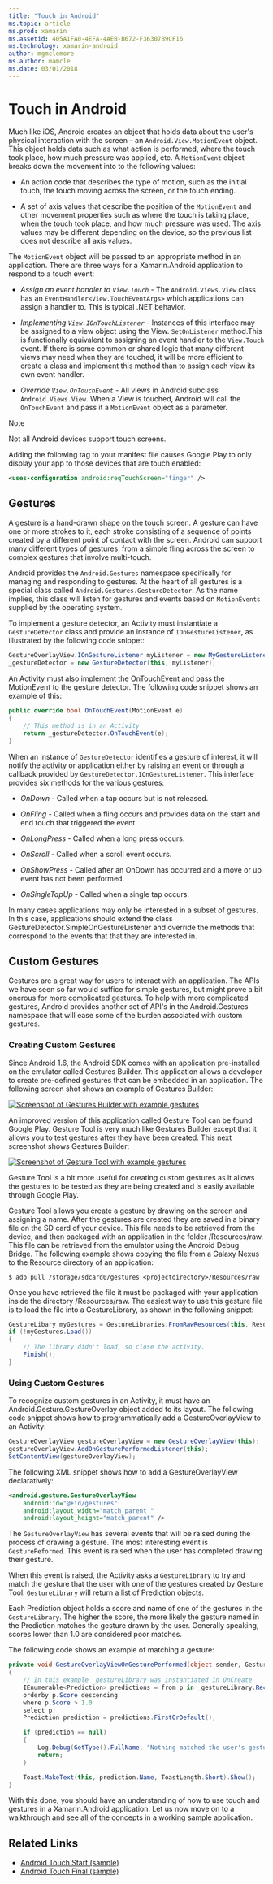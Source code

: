 ```yaml
---
title: "Touch in Android"
ms.topic: article
ms.prod: xamarin
ms.assetid: 405A1FA0-4EFA-4AEB-B672-F36307B9CF16
ms.technology: xamarin-android
author: mgmclemore
ms.author: mamcle
ms.date: 03/01/2018
---
```


# Touch in Android

Much like iOS, Android creates an object that holds data about the
user's physical interaction with the screen &ndash; an
`Android.View.MotionEvent` object. This object holds data such as what
action is performed, where the touch took place, how much pressure was
applied, etc. A `MotionEvent` object breaks down the movement into to
the following values:

-  An action code that describes the type of motion, such as the
   initial touch, the touch moving across the screen, or the touch
   ending.

-  A set of axis values that describe the position of the `MotionEvent`
   and other movement properties such as where the touch is taking
   place, when the touch took place, and how much pressure was used.
   The axis values may be different depending on the device, so the
   previous list does not describe all axis values.


The `MotionEvent` object will be passed to an appropriate method in an
application. There are three ways for a Xamarin.Android application to
respond to a touch event:

-  *Assign an event handler to `View.Touch`* - The `Android.Views.View`
   class has an `EventHandler<View.TouchEventArgs>` which applications
   can assign a handler to. This is typical .NET behavior.

-  *Implementing `View.IOnTouchListener`* - Instances of this interface
   may be assigned to a view object using the View. `SetOnListener`
   method.This is functionally equivalent to assigning an event handler
   to the `View.Touch` event. If there is some common or shared logic
   that many different views may need when they are touched, it will be
   more efficient to create a class and implement this method than to
   assign each view its own event handler.

-  *Override `View.OnTouchEvent`* - All views in Android subclass
   `Android.Views.View`. When a View is touched, Android will call the
   `OnTouchEvent` and pass it a `MotionEvent` object as a parameter.


> [!NOTE]
> Not all Android devices support touch screens. 

Adding the following tag to your manifest file causes Google Play to
only display your app to those devices that are touch enabled:

```xml
<uses-configuration android:reqTouchScreen="finger" />
```

## Gestures

A gesture is a hand-drawn shape on the touch screen. A gesture can have
one or more strokes to it, each stroke consisting of a sequence of
points created by a different point of contact with the screen. Android
can support many different types of gestures, from a simple fling
across the screen to complex gestures that involve multi-touch.

Android provides the `Android.Gestures` namespace specifically for
managing and responding to gestures. At the heart of all gestures is a
special class called `Android.Gestures.GestureDetector`. As the name
implies, this class will listen for gestures and events based on
`MotionEvents` supplied by the operating system.

To implement a gesture detector, an Activity must instantiate a
`GestureDetector` class and provide an instance of
`IOnGestureListener`, as illustrated by the following code snippet:

```csharp
GestureOverlayView.IOnGestureListener myListener = new MyGestureListener();
_gestureDetector = new GestureDetector(this, myListener);
```

An Activity must also implement the OnTouchEvent and pass the
MotionEvent to the gesture detector. The following code snippet shows
an example of this:

```csharp
public override bool OnTouchEvent(MotionEvent e)
{
	// This method is in an Activity
	return _gestureDetector.OnTouchEvent(e);
}
```

When an instance of `GestureDetector` identifies a gesture of interest,
it will notify the activity or application either by raising an event
or through a callback provided by `GestureDetector.IOnGestureListener`.
This interface provides six methods for the various gestures:

-  *OnDown* - Called when a tap occurs but is not released.

-  *OnFling* - Called when a fling occurs and provides data on the
   start and end touch that triggered the event.

-  *OnLongPress* - Called when a long press occurs.

-  *OnScroll* - Called when a scroll event occurs.

-  *OnShowPress* - Called after an OnDown has occurred and a move or up
   event has not been performed.

-  *OnSingleTapUp* - Called when a single tap occurs.


In many cases applications may only be interested in a subset of
gestures. In this case, applications should extend the class
GestureDetector.SimpleOnGestureListener and override the methods that
correspond to the events that that they are interested in.

## Custom Gestures

Gestures are a great way for users to interact with an application. The
APIs we have seen so far would suffice for simple gestures, but might
prove a bit onerous for more complicated gestures. To help with more
complicated gestures, Android provides another set of API's in the
Android.Gestures namespace that will ease some of the burden associated
with custom gestures.

### Creating Custom Gestures

Since Android 1.6, the Android SDK comes with an application
pre-installed on the emulator called Gestures Builder. This application
allows a developer to create pre-defined gestures that can be embedded
in an application. The following screen shot shows an example of
Gestures Builder:

[![Screenshot of Gestures Builder with example gestures](touch-in-android-images/image11.png)](touch-in-android-images/image11.png)

An improved version of this application called Gesture Tool can be
found Google Play. Gesture Tool is very much like Gestures Builder
except that it allows you to test gestures after they have been
created. This next screenshot shows Gestures Builder:

[![Screenshot of Gesture Tool with example gestures](touch-in-android-images/image12.png)](touch-in-android-images/image12.png)

Gesture Tool is a bit more useful for creating custom gestures as it
allows the gestures to be tested as they are being created and is
easily available through Google Play.

Gesture Tool allows you create a gesture by drawing on the screen and
assigning a name. After the gestures are created they are saved in a
binary file on the SD card of your device. This file needs to be
retrieved from the device, and then packaged with an application in the
folder /Resources/raw. This file can be retrieved from the emulator using 
the Android Debug Bridge. The following example shows copying the
file from a Galaxy Nexus to the Resource directory of an application:

```shell
$ adb pull /storage/sdcard0/gestures <projectdirectory>/Resources/raw
```

Once you have retrieved the file it must be packaged with your
application inside the directory /Resources/raw. The easiest way to use
this gesture file is to load the file into a GestureLibrary, as shown
in the following snippet:

```csharp
GestureLibary myGestures = GestureLibraries.FromRawResources(this, Resource.Raw.gestures);
if (!myGestures.Load())
{
	// The library didn't load, so close the activity.
	Finish();
}
```

### Using Custom Gestures

To recognize custom gestures in an Activity, it must have an
Android.Gesture.GestureOverlay object added to its layout. The
following code snippet shows how to programmatically add a
GestureOverlayView to an Activity:

```csharp
GestureOverlayView gestureOverlayView = new GestureOverlayView(this);
gestureOverlayView.AddOnGesturePerformedListener(this);
SetContentView(gestureOverlayView);
```

The following XML snippet shows how to add a GestureOverlayView declaratively:

```xml
<android.gesture.GestureOverlayView
    android:id="@+id/gestures"
    android:layout_width="match_parent "
    android:layout_height="match_parent" />
```

The `GestureOverlayView` has several events that will be raised during
the process of drawing a gesture. The most interesting event is
`GesturePeformed`. This event is raised when the user has completed
drawing their gesture.

When this event is raised, the Activity asks a `GestureLibrary` to try
and match the gesture that the user with one of the gestures created by
Gesture Tool. `GestureLibrary` will return a list of Prediction
objects.

Each Prediction object holds a score and name of one of the gestures in
the `GestureLibrary`. The higher the score, the more likely the gesture
named in the Prediction matches the gesture drawn by the user.
Generally speaking, scores lower than 1.0 are considered poor matches.

The following code shows an example of matching a gesture:

```csharp
private void GestureOverlayViewOnGesturePerformed(object sender, GestureOverlayView.GesturePerformedEventArgs gesturePerformedEventArgs)
{
	// In this example _gestureLibrary was instantiated in OnCreate
	IEnumerable<Prediction> predictions = from p in _gestureLibrary.Recognize(gesturePerformedEventArgs.Gesture)
	orderby p.Score descending
	where p.Score > 1.0
	select p;
	Prediction prediction = predictions.FirstOrDefault();

	if (prediction == null)
	{
		Log.Debug(GetType().FullName, "Nothing matched the user's gesture.");
		return;
	}

	Toast.MakeText(this, prediction.Name, ToastLength.Short).Show();
}
```

With this done, you should have an understanding of how to use touch
and gestures in a Xamarin.Android application. Let us now move on to a
walkthrough and see all of the concepts in a working sample
application.



## Related Links

- [Android Touch Start (sample)](https://developer.xamarin.com/samples/monodroid/ApplicationFundamentals/Touch_start)
- [Android Touch Final (sample)](https://developer.xamarin.com/samples/monodroid/ApplicationFundamentals/Touch_final)
